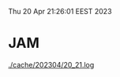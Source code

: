 Thu 20 Apr 21:26:01 EEST 2023
# JAM
<a href='./cache/202304/20_21.log'>./cache/202304/20_21.log</a>
